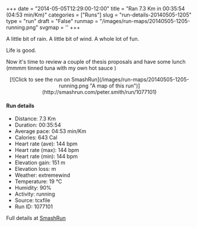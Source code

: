 +++
date = "2014-05-05T12:29:00-12:00"
title = "Ran 7.3 Km in 00:35:54 (04:53 min/Km)"
categories = ["Runs"]
slug = "run-details-20140505-1205"
type = "run"
draft = "False"
runmap = "/images/run-maps/20140505-1205-running.png"
svgmap = '<polyline points="0 55, 1 61, 2 61, 7 57, 14 48, 23 44, 26 43, 32 46, 37 43, 39 39, 42 39, 53 40, 58 40, 66 42, 77 52, 81 54, 82 54, 89 56, 91 56, 100 55, 91 56, 84 55, 78 52, 66 42, 62 41, 45 39, 39 40, 38 42, 33 46, 26 43, 22 44, 14 48, 11 48, 9 53, 5 55">'
+++

A little bit of rain. A little bit of wind. A whole lot of fun. 

Life is good. 

Now it's time to review a couple of thesis proposals and have some lunch (mmmm tinned tuna with my own hot sauce )



<!--more-->

<center>
[![Click to see the run on SmashRun](/images/run-maps/20140505-1205-running.png "A map of this run")](http://smashrun.com/peter.smith/run/1077101)
</center>

#### Run details

* Distance: 7.3 Km
* Duration: 00:35:54
* Average pace: 04:53 min/Km
* Calories: 643 Cal
* Heart rate (ave): 144 bpm
* Heart rate (max): 144 bpm
* Heart rate (min): 144 bpm
* Elevation gain: 151 m
* Elevation loss:  m
* Weather: extremewind
* Temperature: 19 &deg;C
* Humidity: 90%
* Activity: running
* Source: tcxfile
* Run ID: 1077101

Full details at [SmashRun](http://smashrun.com/peter.smith/run/1077101)